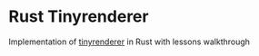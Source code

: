 # Rust Tinyrenderer

Implementation of [tinyrenderer](https://github.com/ssloy/tinyrenderer) in Rust
with lessons walkthrough